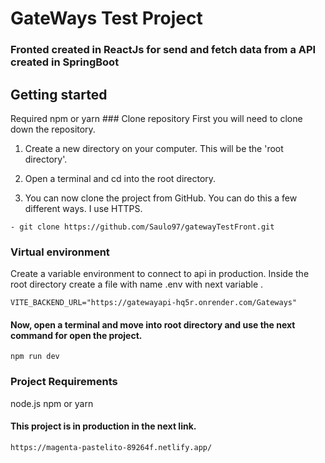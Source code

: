 # GateWays Test Project
### Fronted created in ReactJs for send and fetch data from a API created in SpringBoot

## Getting started

Required npm or yarn ### Clone repository
First you will need to clone down the repository.

1) Create a new directory on your computer. This will be the 'root directory'.

2) Open a terminal and cd into the root directory.

3) You can now clone the project from GitHub. You can do this a few different ways.
I use HTTPS.
```
- git clone https://github.com/Saulo97/gatewayTestFront.git
```
### Virtual environment
Create a variable environment to connect to api in production.
Inside the root directory create a file with name .env with next variable .

```
VITE_BACKEND_URL="https://gatewayapi-hq5r.onrender.com/Gateways"
```

#### Now, open a terminal and move into root directory and use the next command for open the project.
```
npm run dev
```

### Project Requirements 
node.js
npm or yarn

#### This project is in production in the next link.
```
https://magenta-pastelito-89264f.netlify.app/
```

